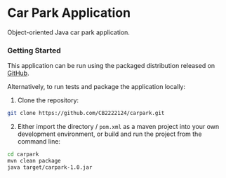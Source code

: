 # Car Park Application

Object-oriented Java car park application.

### Getting Started

This application can be run using the packaged distribution released on [GitHub](https://github.com/CB2222124/carpark/releases/tag/v1.0). 

Alternatively, to run tests and package the application locally:

1) Clone the repository:
```bash
git clone https://github.com/CB2222124/carpark.git
```

2) Either import the directory / `pom.xml` as a maven project into your own development environment, or build and run the project from the command line:

```bash
cd carpark
mvn clean package
java target/carpark-1.0.jar
```
